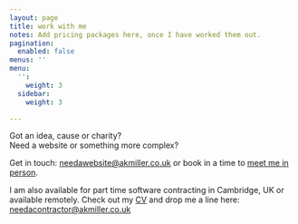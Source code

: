 ```yaml
---
layout: page
title: work with me
notes: Add pricing packages here, once I have worked them out.
pagination:
  enabled: false
menus: ''
menu:
  '':
    weight: 3
  sidebar:
    weight: 3

---
```

Got an idea, cause or charity?  
Need a website or something more complex?

Get in touch: [needawebsite@akmiller.co.uk](mailto:needawebsite@akmiller.co.uk) or book in a time to <a href="" onclick="Calendly.initPopupWidget({url: 'https://calendly.com/akmiller-co-uk/30min?primary_color=ac4142'});return false;">meet me in person</a>.

I am also available for part time software contracting in Cambridge, UK or available remotely. Check out my [CV](/public/CV.pdf) and drop me a line here: [needacontractor@akmiller.co.uk](mailto:needacontractor@akmiller.co.uk)

<!-- Calendly link widget begin -->
<link href="https://assets.calendly.com/assets/external/widget.css" rel="stylesheet">
<script src="https://assets.calendly.com/assets/external/widget.js" type="text/javascript"></script>
<!-- Calendly link widget end -->
